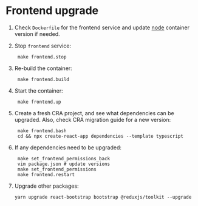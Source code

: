# Frontend upgrade

1. Check `Dockerfile` for the frontend service and update [node](https://hub.docker.com/_/node) container version if needed.
2. Stop `frontend` service:

        make frontend.stop

3. Re-build the container:

        make frontend.build

4. Start the container:

        make frontend.up

5. Create a fresh CRA project, and see what dependencies can be upgraded. Also, check CRA migration guide for a new version:

        make frontend.bash
        cd && npx create-react-app dependencies --template typescript

6. If any dependencies need to be upgraded:

        make set_frontend_permissions_back
        vim package.json # update versions
        make set_frontend_permissions
        make frontend.restart

7.  Upgrade other packages:

        yarn upgrade react-bootstrap bootstrap @reduxjs/toolkit --upgrade
